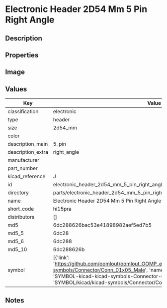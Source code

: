 # Electronic Header 2D54 Mm 5 Pin Right Angle

## Description

## Properties


## Image


## Values

| Key | Value |
| --- | --- |
| classification | electronic |
| type | header |
| size | 2d54_mm |
| color |  |
| description_main | 5_pin |
| description_extra | right_angle |
| manufacturer |  |
| part_number |  |
| kicad_reference | J |
| id | electronic_header_2d54_mm_5_pin_right_angle |
| directory | parts/electronic_header_2d54_mm_5_pin_right_angle |
| name | Electronic Header 2D54 Mm 5 Pin Right Angle |
| short_code | hi15pra |
| distributors | [] |
| md5 | 6dc288626bac53e41898982aef5ed7b5 |
| md5_5 | 6dc28 |
| md5_6 | 6dc288 |
| md5_10 | 6dc288626b |
| symbol | [{'link': 'https://github.com/oomlout/oomlout_OOMP_eda_V2/tree/main/SYMBOL/kicad/kicad-symbols/Connector/Conn_01x05_Male', 'name': 'Connector : Conn_01x05_Male', 'id': 'SYMBOL-kicad-kicad-symbols-Connector-Conn_01x05_Male', 'directory': 'SYMBOL/kicad/kicad-symbols/Connector/Conn_01x05_Male/'}] |

## Notes

